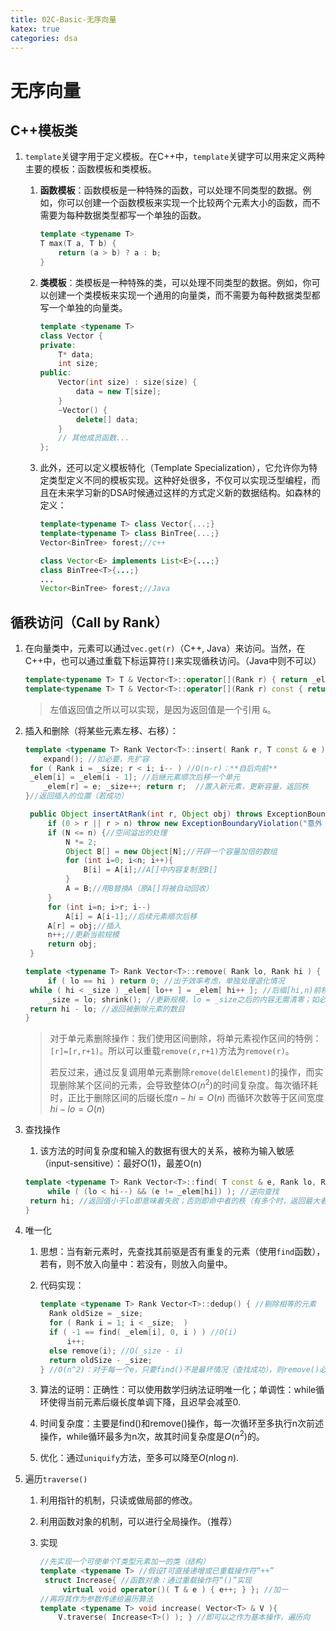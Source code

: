 ```yaml
---
title: 02C-Basic-无序向量
katex: true
categories: dsa
---
```


# 无序向量

## C++模板类

1. `template`关键字用于定义模板。在C++中，`template`关键字可以用来定义两种主要的模板：函数模板和类模板。

   1. **函数模板**：函数模板是一种特殊的函数，可以处理不同类型的数据。例如，你可以创建一个函数模板来实现一个比较两个元素大小的函数，而不需要为每种数据类型都写一个单独的函数。

      ```c++
      template <typename T>
      T max(T a, T b) {
          return (a > b) ? a : b;
      }
      ```

   2. **类模板**：类模板是一种特殊的类，可以处理不同类型的数据。例如，你可以创建一个类模板来实现一个通用的向量类，而不需要为每种数据类型都写一个单独的向量类。

      ```cpp
      template <typename T>
      class Vector {
      private:
          T* data;
          int size;
      public:
          Vector(int size) : size(size) {
              data = new T[size];
          }
          ~Vector() {
              delete[] data;
          }
          // 其他成员函数...
      };
      ```

   3. 此外，还可以定义模板特化（Template Specialization），它允许你为特定类型定义不同的模板实现。这种好处很多，不仅可以实现泛型编程，而且在未来学习新的DSA时候通过这样的方式定义新的数据结构。如森林的定义：

      ```c++
      template<typename T> class Vector{...;}
      template<typename T> class BinTree{...;}
      Vector<BinTree> forest;//c++
      ```

      ```Java
      class Vector<E> implements List<E>{...;}
      class BinTree<T>{...;}
      ...
      Vector<BinTree> forest;//Java
      ```

## 循秩访问（Call by Rank）

1. 在向量类中，元素可以通过`vec.get(r)`（C++, Java）来访问。当然，在C++中，也可以通过重载下标运算符`[]`来实现循秩访问。（Java中则不可以） 

    ```c++
    template<typename T> T & Vector<T>::operator[](Rank r) { return _elem[ r ]; }//可以作为左值（将某个值赋值给向量中的某个元素）
    template<typename T> T & Vector<T>::operator[](Rank r) const { return _elem[ r ]; }//可以作为左值，但只能作为右值（将向量中的某个元素赋值给其他非向量的同一类型的变量）
    ```

    > 左值返回值之所以可以实现，是因为返回值是一个引用 `&`。

2. 插入和删除（将某些元素左移、右移）：

   ```c++
   template <typename T> Rank Vector<T>::insert( Rank r, T const & e ) {//0<=r<=size
       expand(); //如必要，先扩容
   	for ( Rank i = _size; r < i; i-- ) //O(n-r)：**自后向前**
   	_elem[i] = _elem[i - 1]; //后继元素顺次后移一个单元
       _elem[r] = e; _size++; return r;  //置入新元素，更新容量，返回秩
   }//返回插入的位置（若成功）
   ```

   ```java
    public Object insertAtRank(int r, Object obj) throws ExceptionBoundaryViolation{
        if (0 > r || r > n) throw new ExceptionBoundaryViolation("意外：秩越界"); 
        if (N <= n) {//空间溢出的处理 
            N *= 2; 
            Object B[] = new Object[N];//开辟一个容量加倍的数组 
            for (int i=0; i<n; i++){
                B[i] = A[i];//A[]中内容复制至B[] 
            }
            A = B;//用B替换A（原A[]将被自动回收） 
        } 
        for (int i=n; i>r; i--) 
            A[i] = A[i-1];//后续元素顺次后移 
        A[r] = obj;//插入 
        n++;//更新当前规模 
        return obj; 
    }
   ```

   ```c++
   template <typename T> Rank Vector<T>::remove( Rank lo, Rank hi ) { //0<=lo<=hi<=n
    	if ( lo == hi ) return 0; //出于效率考虑，单独处理退化情况
   	while ( hi < _size ) _elem[ lo++ ] = _elem[ hi++ ]; //后缀[hi,n)前移，自前向后的前移操作
    	_size = lo; shrink(); //更新规模，lo = _size之后的内容无需清零；如必要，则缩容 
   	return hi - lo; //返回被删除元素的数目
   }
   ```

   > 对于单元素删除操作：我们使用区间删除，将单元素视作区间的特例：`[r]=[r,r+1)`。所以可以重载`remove(r,r+1)`方法为`remove(r)`。
   >
   > 若反过来，通过反复调用单元素删除`remove(delElement)`的操作，而实现删除某个区间的元素，会导致整体$O(n^2)$的时间复杂度。每次循环耗时，正比于删除区间的后缀长度$n-hi=O(n)$ 而循环次数等于区间宽度 $hi - lo = O(n)$

3. 查找操作
   1. 该方法的时间复杂度和输入的数据有很大的关系，被称为输入敏感（input-sensitive）：最好O(1)，最差O(n)
   ```c++
   template <typename T> Rank Vector<T>::find( T const & e, Rank lo, Rank hi ) const { //0 <= lo < hi <= _size， //O(hi - lo) = O(n)
    	while ( (lo < hi--) && (e != _elem[hi]) ); //逆向查找
   	return hi; //返回值小于lo即意味着失败；否则即命中者的秩（有多个时，返回最大者）
   }
   ```

4. 唯一化

   1. 思想：当有新元素时，先查找其前驱是否有重复的元素（使用`find`函数），若有，则不放入向量中：若没有，则放入向量中。
   2. 代码实现：

      ```c++
      template <typename T> Rank Vector<T>::dedup() { //剔除相等的元素
      	Rank oldSize = _size;
      	for ( Rank i = 1; i < _size;  )
      	if ( -1 == find( _elem[i], 0, i ) ) //O(i)
      		i++;
      	else remove(i); //O(_size - i)
      	return oldSize - _size;
      } //O(n^2)：对于每一个e，只要find()不是最坏情况（查找成功），则remove()必执行
      ```
   3. 算法的证明：正确性：可以使用数学归纳法证明唯一化；单调性：while循环使得当前元素后缀长度单调下降，且迟早会减至0.
   4. 时间复杂度：主要是find()和remove()操作，每一次循环至多执行n次前述操作，while循环最多为n次，故其时间复杂度是$O(n^2)$的。
   5. 优化：通过`uniquify`方法，至多可以降至$O(n \log n)$.

5. 遍历`traverse()`
   1. 利用指针的机制，只读或做局部的修改。

   2. 利用函数对象的机制，可以进行全局操作。（推荐）

   3. 实现

      ```c++
      //先实现一个可使单个T类型元素加一的类（结构）
      template <typename T> //假设T可直接递增或已重载操作符“++”
       struct Increase{ //函数对象：通过重载操作符“()”实现
           virtual void operator()( T & e ) { e++; } }; //加一
      //再将其作为参数传递给遍历算法
      template <typename T> void increase( Vector<T> & V ){ 
          V.traverse( Increase<T>() ); } //即可以之作为基本操作，遍历向
      ```